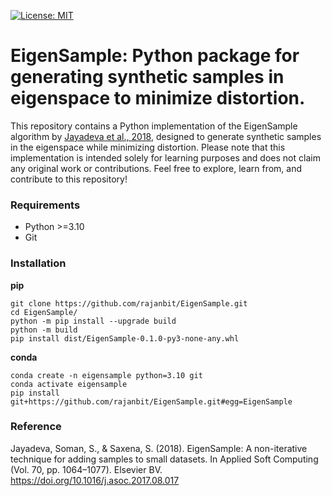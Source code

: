 [![License: MIT](https://img.shields.io/badge/License-MIT-yellow.svg)](https://opensource.org/licenses/MIT)

# EigenSample: Python package for generating synthetic samples in eigenspace to minimize distortion. 

This repository contains a Python implementation of the EigenSample algorithm by [Jayadeva et al., 2018](https://doi.org/10.1016/j.asoc.2017.08.017), designed to generate synthetic samples in the eigenspace while minimizing distortion. Please note that this implementation is intended solely for learning purposes and does not claim any original work or contributions. Feel free to explore, learn from, and contribute to this repository!

### Requirements
- Python >=3.10
- Git

### Installation
**pip**
```
git clone https://github.com/rajanbit/EigenSample.git
cd EigenSample/
python -m pip install --upgrade build
python -m build
pip install dist/EigenSample-0.1.0-py3-none-any.whl
```

**conda**
```
conda create -n eigensample python=3.10 git
conda activate eigensample
pip install git+https://github.com/rajanbit/EigenSample.git#egg=EigenSample
```

### Reference
Jayadeva, Soman, S., & Saxena, S. (2018). EigenSample: A non-iterative technique for adding samples to small datasets. In Applied Soft Computing (Vol. 70, pp. 1064–1077). Elsevier BV. [https://doi.org/10.1016/j.asoc.2017.08.017 ](https://doi.org/10.1016/j.asoc.2017.08.017)
